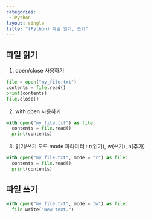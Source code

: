 ```yaml
---
categories: 
 - Python
layout: single
title: "(Python) 파일 읽기, 쓰기"
---
```


## 파일 읽기

1. open/close 사용하기 
```python
file = open("my_file.txt")
contents = file.read()
print(contents)
file.close()
```

2. with open 사용하기
```python
with open("my_file.txt") as file:
  contents = file.read()
  print(contents)
```

3. 읽기/쓰기 모드
mode 파라미터 : r(읽기), w(쓰기), a(추가)
```python
with open("my_file.txt", mode = "r") as file:
  contents = file.read()
  print(contents)
```

## 파일 쓰기
```python
with open("my_file.txt", mode = "w") as file:
  file.write("New text.")
```